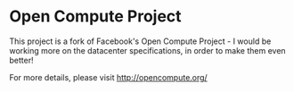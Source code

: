 # Open Compute Project

This project is a fork of Facebook's Open Compute Project - I would be working more on the datacenter specifications, in order to make them even better!

For more details, please visit http://opencompute.org/


